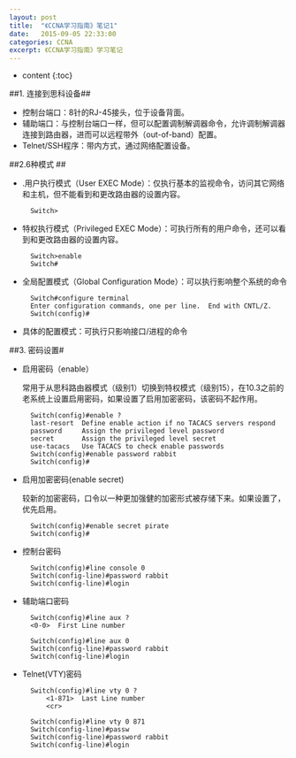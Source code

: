 ```yaml
---
layout: post
title:  "《CCNA学习指南》笔记1"
date:   2015-09-05 22:33:00
categories: CCNA
excerpt: 《CCNA学习指南》学习笔记
---
```

* content
{:toc}

##1. 连接到思科设备##

- 控制台端口：8针的RJ-45接头，位于设备背面。
- 辅助端口：与控制台端口一样，但可以配置调制解调器命令，允许调制解调器连接到路由器，进而可以远程带外（out-of-band）配置。
- Telnet/SSH程序：带内方式，通过网络配置设备。


##2.6种模式 ##

- .用户执行模式（User EXEC Mode）：仅执行基本的监视命令，访问其它网络和主机，但不能看到和更改路由器的设置内容。

		Switch>
- 特权执行模式（Privileged EXEC Mode）：可执行所有的用户命令，还可以看到和更改路由器的设置内容。

		Switch>enable
		Switch#
- 全局配置模式（Global Configuration Mode）：可以执行影响整个系统的命令

		Switch#configure terminal
		Enter configuration commands, one per line.  End with CNTL/Z.
		Switch(config)#	
- 具体的配置模式：可执行只影响接口/进程的命令

##3. 密码设置#
- 启用密码（enable）

	常用于从思科路由器模式（级别1）切换到特权模式（级别15），在10.3之前的老系统上设置启用密码，如果设置了启用加密密码，该密码不起作用。
		
		Switch(config)#enable ?
		last-resort  Define enable action if no TACACS servers respond
		password     Assign the privileged level password
		secret       Assign the privileged level secret
		use-tacacs   Use TACACS to check enable passwords
		Switch(config)#enable password rabbit
		Switch(config)#
- 启用加密密码(enable secret)

	较新的加密密码，口令以一种更加强健的加密形式被存储下来。如果设置了，优先启用。

		Switch(config)#enable secret pirate
		Switch(config)#
- 控制台密码

		Switch(config)#line console 0
		Switch(config-line)#password rabbit
		Switch(config-line)#login
- 辅助端口密码

		Switch(config)#line aux ?
		<0-0>  First Line number
		
		Switch(config)#line aux 0
		Switch(config-line)#password rabbit
		Switch(config-line)#login
- Telnet(VTY)密码

		Switch(config)#line vty 0 ?
			<1-871>  Last Line number
			<cr>

		Switch(config)#line vty 0 871
		Switch(config-line)#passw
		Switch(config-line)#password rabbit
		Switch(config-line)#login


		
